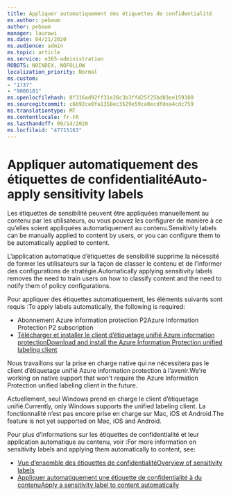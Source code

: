 ```yaml
---
title: Appliquer automatiquement des étiquettes de confidentialité
ms.author: pebaum
author: pebaum
manager: laurawi
ms.date: 04/21/2020
ms.audience: admin
ms.topic: article
ms.service: o365-administration
ROBOTS: NOINDEX, NOFOLLOW
localization_priority: Normal
ms.custom:
- "1737"
- "9000181"
ms.openlocfilehash: 8f316ad92ff31e28c3b3ffd25f25bd03ee159380
ms.sourcegitcommit: c6692ce0fa1358ec3529e59ca0ecdfdea4cdc759
ms.translationtype: MT
ms.contentlocale: fr-FR
ms.lasthandoff: 09/14/2020
ms.locfileid: "47715163"
---
```

# <a name="auto-apply-sensitivity-labels"></a><span data-ttu-id="b5afc-102">Appliquer automatiquement des étiquettes de confidentialité</span><span class="sxs-lookup"><span data-stu-id="b5afc-102">Auto-apply sensitivity labels</span></span>

<span data-ttu-id="b5afc-103">Les étiquettes de sensibilité peuvent être appliquées manuellement au contenu par les utilisateurs, ou vous pouvez les configurer de manière à ce qu’elles soient appliquées automatiquement au contenu.</span><span class="sxs-lookup"><span data-stu-id="b5afc-103">Sensitivity labels can be manually applied to content by users, or you can configure them to be automatically applied to content.</span></span>

<span data-ttu-id="b5afc-104">L’application automatique d’étiquettes de sensibilité supprime la nécessité de former les utilisateurs sur la façon de classer le contenu et de l’informer des configurations de stratégie.</span><span class="sxs-lookup"><span data-stu-id="b5afc-104">Automatically applying sensitivity labels removes the need to train users on how to classify content and the need to notify them of policy configurations.</span></span>

<span data-ttu-id="b5afc-105">Pour appliquer des étiquettes automatiquement, les éléments suivants sont requis :</span><span class="sxs-lookup"><span data-stu-id="b5afc-105">To apply labels automatically, the following is required:</span></span>

- <span data-ttu-id="b5afc-106">Abonnement Azure information protection P2</span><span class="sxs-lookup"><span data-stu-id="b5afc-106">Azure Information Protection P2 subscription</span></span>
- [<span data-ttu-id="b5afc-107">Télécharger et installer le client d’étiquetage unifié Azure information protection</span><span class="sxs-lookup"><span data-stu-id="b5afc-107">Download and install the Azure Information Protection unified labeling client</span></span>](https://docs.microsoft.com/azure/information-protection/rms-client/install-unifiedlabelingclient-app)

<span data-ttu-id="b5afc-108">Nous travaillons sur la prise en charge native qui ne nécessitera pas le client d’étiquetage unifié Azure information protection à l’avenir.</span><span class="sxs-lookup"><span data-stu-id="b5afc-108">We're working on native support that won't require the Azure Information Protection unified labeling client in the future.</span></span>

<span data-ttu-id="b5afc-109">Actuellement, seul Windows prend en charge le client d’étiquetage unifié.</span><span class="sxs-lookup"><span data-stu-id="b5afc-109">Currently, only Windows supports the unified labeling client.</span></span>  <span data-ttu-id="b5afc-110">La fonctionnalité n’est pas encore prise en charge sur Mac, iOS et Android.</span><span class="sxs-lookup"><span data-stu-id="b5afc-110">The feature is not yet supported on Mac, iOS and Android.</span></span>

<span data-ttu-id="b5afc-111">Pour plus d’informations sur les étiquettes de confidentialité et leur application automatique au contenu, voir :</span><span class="sxs-lookup"><span data-stu-id="b5afc-111">For more information on sensitivity labels and applying them automatically to content,  see:</span></span>

- [<span data-ttu-id="b5afc-112">Vue d’ensemble des étiquettes de confidentialité</span><span class="sxs-lookup"><span data-stu-id="b5afc-112">Overview of sensitivity labels</span></span>](https://docs.microsoft.com/microsoft-365/compliance/sensitivity-labels)
- [<span data-ttu-id="b5afc-113">Appliquer automatiquement une étiquette de confidentialité à du contenu</span><span class="sxs-lookup"><span data-stu-id="b5afc-113">Apply a sensitivity label to content automatically</span></span>](https://docs.microsoft.com/office365/securitycompliance/apply_sensitivity_label_automatically)